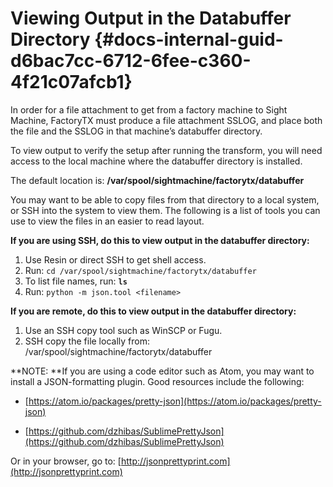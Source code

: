 # Viewing Output in the Databuffer Directory {#docs-internal-guid-d6bac7cc-6712-6fee-c360-4f21c07afcb1}

In order for a file attachment to get from a factory machine to Sight Machine, FactoryTX must produce a file attachment SSLOG, and place both the file and the SSLOG in that machine’s databuffer directory.

To view output to verify the setup after running the transform, you will need access to the local machine where the databuffer directory is installed.

The default location is: **/var/spool/sightmachine/factorytx/databuffer**

You may want to be able to copy files from that directory to a local system, or SSH into the system to view them. The following is a list of tools you can use to view the files in an easier to read layout.

**If you are using SSH, do this to view output in the databuffer directory:**

1. Use Resin or direct SSH to get shell access.
2. Run: `cd /var/spool/sightmachine/factorytx/databuffer`
3. To list file names, run: **`ls`**
4. Run:
   `python -m json.tool <filename>`

**If you are remote, do this to view output in the databuffer directory:**

1. Use an SSH copy tool such as WinSCP or Fugu.
2. SSH copy the file locally from:  
   /var/spool/sightmachine/factorytx/databuffer  

**NOTE: **If you are using a code editor such as Atom, you may want to install a JSON-formatting plugin. Good resources include the following:

* [https://atom.io/packages/pretty-json](https://atom.io/packages/pretty-json)

* [https://github.com/dzhibas/SublimePrettyJson](https://github.com/dzhibas/SublimePrettyJson)

Or in your browser, go to: [http://jsonprettyprint.com](http://jsonprettyprint.com)

